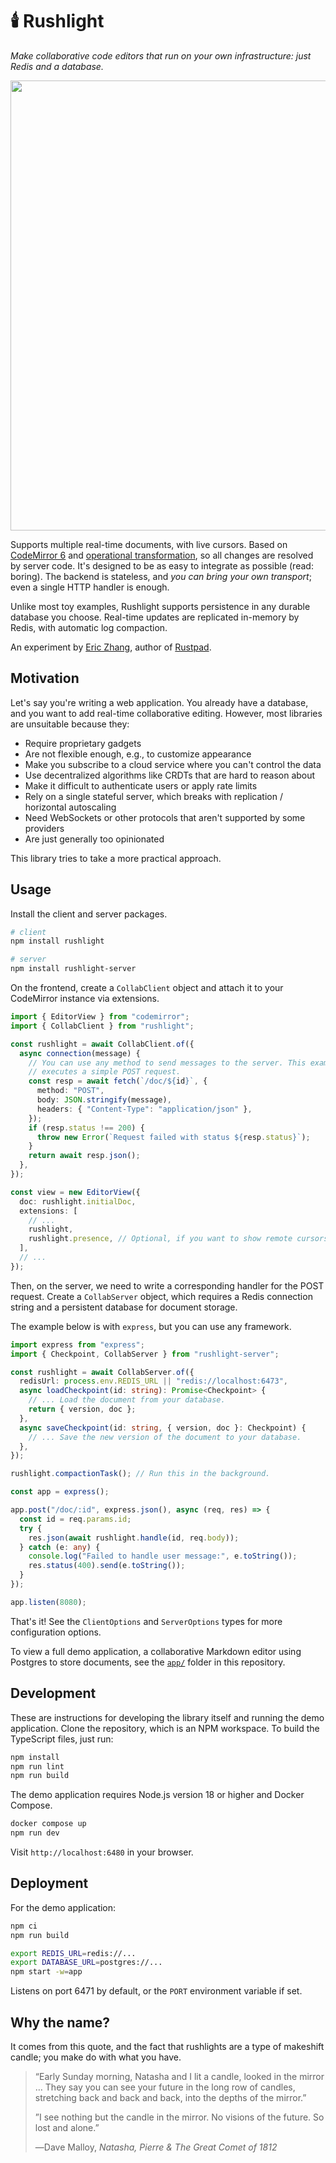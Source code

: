 # 🕯️ Rushlight

_Make collaborative code editors that run on your own infrastructure: just Redis
and a database._

<p align="center">
<img src="https://i.imgur.com/FaJUXrI.gif" width="720">
</p>

Supports multiple real-time documents, with live cursors. Based on
[CodeMirror 6](https://codemirror.net/) and
[operational transformation](https://codemirror.net/examples/collab/), so all
changes are resolved by server code. It's designed to be as easy to integrate as
possible (read: boring). The backend is stateless, and _you can bring your own
transport_; even a single HTTP handler is enough.

Unlike most toy examples, Rushlight supports persistence in any durable database
you choose. Real-time updates are replicated in-memory by Redis, with automatic
log compaction.

An experiment by [Eric Zhang](https://www.ekzhang.com/), author of
[Rustpad](https://github.com/ekzhang/rustpad).

## Motivation

Let's say you're writing a web application. You already have a database, and you
want to add real-time collaborative editing. However, most libraries are
unsuitable because they:

- Require proprietary gadgets
- Are not flexible enough, e.g., to customize appearance
- Make you subscribe to a cloud service where you can't control the data
- Use decentralized algorithms like CRDTs that are hard to reason about
- Make it difficult to authenticate users or apply rate limits
- Rely on a single stateful server, which breaks with replication / horizontal
  autoscaling
- Need WebSockets or other protocols that aren't supported by some providers
- Are just generally too opinionated

This library tries to take a more practical approach.

## Usage

Install the client and server packages.

```bash
# client
npm install rushlight

# server
npm install rushlight-server
```

On the frontend, create a `CollabClient` object and attach it to your CodeMirror
instance via extensions.

```ts
import { EditorView } from "codemirror";
import { CollabClient } from "rushlight";

const rushlight = await CollabClient.of({
  async connection(message) {
    // You can use any method to send messages to the server. This example
    // executes a simple POST request.
    const resp = await fetch(`/doc/${id}`, {
      method: "POST",
      body: JSON.stringify(message),
      headers: { "Content-Type": "application/json" },
    });
    if (resp.status !== 200) {
      throw new Error(`Request failed with status ${resp.status}`);
    }
    return await resp.json();
  },
});

const view = new EditorView({
  doc: rushlight.initialDoc,
  extensions: [
    // ...
    rushlight,
    rushlight.presence, // Optional, if you want to show remote cursors.
  ],
  // ...
});
```

Then, on the server, we need to write a corresponding handler for the POST
request. Create a `CollabServer` object, which requires a Redis connection
string and a persistent database for document storage.

The example below is with `express`, but you can use any framework.

```ts
import express from "express";
import { Checkpoint, CollabServer } from "rushlight-server";

const rushlight = await CollabServer.of({
  redisUrl: process.env.REDIS_URL || "redis://localhost:6473",
  async loadCheckpoint(id: string): Promise<Checkpoint> {
    // ... Load the document from your database.
    return { version, doc };
  },
  async saveCheckpoint(id: string, { version, doc }: Checkpoint) {
    // ... Save the new version of the document to your database.
  },
});

rushlight.compactionTask(); // Run this in the background.

const app = express();

app.post("/doc/:id", express.json(), async (req, res) => {
  const id = req.params.id;
  try {
    res.json(await rushlight.handle(id, req.body));
  } catch (e: any) {
    console.log("Failed to handle user message:", e.toString());
    res.status(400).send(e.toString());
  }
});

app.listen(8080);
```

That's it! See the `ClientOptions` and `ServerOptions` types for more
configuration options.

To view a full demo application, a collaborative Markdown editor using Postgres
to store documents, see the [`app/`](app/) folder in this repository.

## Development

These are instructions for developing the library itself and running the demo
application. Clone the repository, which is an NPM workspace. To build the
TypeScript files, just run:

```bash
npm install
npm run lint
npm run build
```

The demo application requires Node.js version 18 or higher and Docker Compose.

```bash
docker compose up
npm run dev
```

Visit `http://localhost:6480` in your browser.

## Deployment

For the demo application:

```bash
npm ci
npm run build

export REDIS_URL=redis://...
export DATABASE_URL=postgres://...
npm start -w=app
```

Listens on port 6471 by default, or the `PORT` environment variable if set.

## Why the name?

It comes from this quote, and the fact that rushlights are a type of makeshift
candle; you make do with what you have.

> “Early Sunday morning, Natasha and I lit a candle, looked in the mirror … They
> say you can see your future in the long row of candles, stretching back and
> back and back, into the depths of the mirror.”
>
> ”I see nothing but the candle in the mirror. No visions of the future. So lost
> and alone.”
>
> ―Dave Malloy, _Natasha, Pierre & The Great Comet of 1812_
